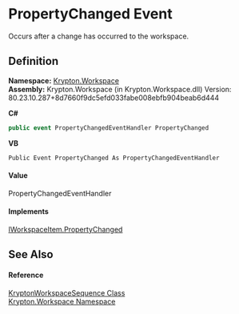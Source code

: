 # PropertyChanged Event


Occurs after a change has occurred to the workspace.



## Definition
**Namespace:** <a href="0dbf488f-9676-a1e5-a949-1b4bcea03d52.md">Krypton.Workspace</a>  
**Assembly:** Krypton.Workspace (in Krypton.Workspace.dll) Version: 80.23.10.287+8d7660f9dc5efd033fabe008ebfb904beab6d444

**C#**
``` C#
public event PropertyChangedEventHandler PropertyChanged
```
**VB**
``` VB
Public Event PropertyChanged As PropertyChangedEventHandler
```



#### Value
PropertyChangedEventHandler

#### Implements
<a href="40f96d13-e2d2-4d0e-4b27-50baafddbb1b.md">IWorkspaceItem.PropertyChanged</a>  


## See Also


#### Reference
<a href="90e480eb-d307-0af5-d5f9-c0a4dc985388.md">KryptonWorkspaceSequence Class</a>  
<a href="0dbf488f-9676-a1e5-a949-1b4bcea03d52.md">Krypton.Workspace Namespace</a>  
